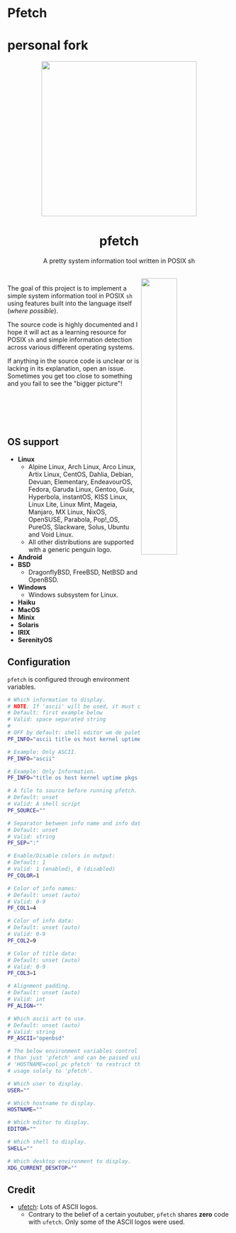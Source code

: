 # Pfetch
# personal fork

<p align="center"><img src="https://user-images.githubusercontent.com/6799467/65944518-68834d80-e421-11e9-9b14-6ca26a16108a.png" width="350px"></p>
<h1 align="center">pfetch</h1>
<p align="center">A pretty system information tool written in POSIX sh</p><br>

<img src="https://user-images.githubusercontent.com/6799467/65945384-5bfff480-e423-11e9-863e-4e7cf16eb648.png" width="40%" align="right">

The goal of this project is to implement a simple system
information tool in POSIX `sh` using features built into
the language itself (*where possible*).

The source code is highly documented and I hope it will
act as a learning resource for POSIX `sh` and simple
information detection across various different operating
systems.

If anything in the source code is unclear or is lacking
in its explanation, open an issue. Sometimes you get too
close to something and you fail to see the "bigger
picture"!

<br>
<br>
<br>
<br>

## OS support

- **Linux**
    - Alpine Linux, Arch Linux, Arco Linux, Artix Linux, CentOS, Dahlia, Debian, Devuan, Elementary, EndeavourOS, Fedora, Garuda Linux, Gentoo, Guix, Hyperbola, instantOS, KISS Linux, Linux Lite, Linux Mint, Mageia, Manjaro, MX Linux, NixOS, OpenSUSE, Parabola, Pop!\_OS, PureOS, Slackware, Solus, Ubuntu and Void Linux.
    - All other distributions are supported with a generic penguin logo.
- **Android**
- **BSD**
    - DragonflyBSD, FreeBSD, NetBSD and OpenBSD.
- **Windows**
    - Windows subsystem for Linux.
- **Haiku**
- **MacOS**
- **Minix**
- **Solaris**
- **IRIX**
- **SerenityOS**

## Configuration

`pfetch` is configured through environment variables.

```sh
# Which information to display.
# NOTE: If 'ascii' will be used, it must come first.
# Default: first example below
# Valid: space separated string
#
# OFF by default: shell editor wm de palette
PF_INFO="ascii title os host kernel uptime pkgs memory"

# Example: Only ASCII.
PF_INFO="ascii"

# Example: Only Information.
PF_INFO="title os host kernel uptime pkgs memory"

# A file to source before running pfetch.
# Default: unset
# Valid: A shell script
PF_SOURCE=""

# Separator between info name and info data.
# Default: unset
# Valid: string
PF_SEP=":"

# Enable/Disable colors in output:
# Default: 1
# Valid: 1 (enabled), 0 (disabled)
PF_COLOR=1

# Color of info names:
# Default: unset (auto)
# Valid: 0-9
PF_COL1=4

# Color of info data:
# Default: unset (auto)
# Valid: 0-9
PF_COL2=9

# Color of title data:
# Default: unset (auto)
# Valid: 0-9
PF_COL3=1

# Alignment padding.
# Default: unset (auto)
# Valid: int
PF_ALIGN=""

# Which ascii art to use.
# Default: unset (auto)
# Valid: string
PF_ASCII="openbsd"

# The below environment variables control more
# than just 'pfetch' and can be passed using
# 'HOSTNAME=cool_pc pfetch' to restrict their
# usage solely to 'pfetch'.

# Which user to display.
USER=""

# Which hostname to display.
HOSTNAME=""

# Which editor to display.
EDITOR=""

# Which shell to display.
SHELL=""

# Which desktop environment to display.
XDG_CURRENT_DESKTOP=""
```

## Credit

- [ufetch](https://gitlab.com/jschx/ufetch): Lots of ASCII logos.
    - Contrary to the belief of a certain youtuber, `pfetch` shares **zero** code with `ufetch`. Only some of the ASCII logos were used.
